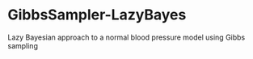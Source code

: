 # GibbsSampler-LazyBayes
Lazy Bayesian approach to a normal blood pressure model using Gibbs sampling
